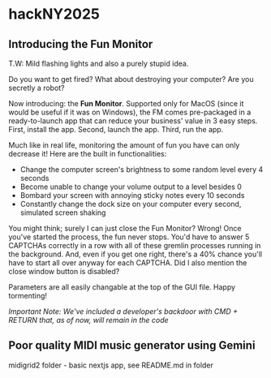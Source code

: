 # hackNY2025

## Introducing the Fun Monitor

T.W: Mild flashing lights and also a purely stupid idea.

Do you want to get fired? What about destroying your computer? Are you secretly a robot?

Now introducing: the __Fun Monitor__. Supported only for MacOS (since it would be useful if it was on Windows), the FM comes pre-packaged in a ready-to-launch app that can reduce your business' value in 3 easy steps. First, install the app. Second, launch the app. Third, run the app.

Much like in real life, monitoring the amount of fun you have can only decrease it! Here are the built in functionalities:
* Change the computer screen's brightness to some random level every 4 seconds
* Become unable to change your volume output to a level besides 0
* Bombard your screen with annoying sticky notes every 10 seconds
* Constantly change the dock size on your computer every second, simulated screen shaking

You might think; surely I can just close the Fun Monitor? Wrong! Once you've started the process, the fun never stops. You'd have to answer 5 CAPTCHAs correctly in a row with all of these gremlin processes running in the background. And, even if you get one right, there's a 40% chance you'll have to start all over anyway for each CAPTCHA. Did I also mention the close window button is disabled?

Parameters are all easily changable at the top of the GUI file. Happy tormenting!

_Important Note: We've included a developer's backdoor with CMD + RETURN that, as of now, will remain in the code_

## Poor quality MIDI music generator using Gemini
midigrid2 folder - basic nextjs app, see README.md in folder
